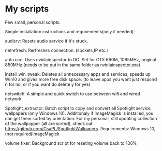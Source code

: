 # My scripts

Few small, personal scripts.

Simple installation instructions and requirements(only if needed):

audisrv:
	Resets audio service if it's stuck.
	
netrefresh:
	Rerfreshes connection. (sockets,IP etc.)
	
auto occ:
	Uses nvidiainspector to OC. Set for GTX 660M, 1085MHz, original 850MHz (needs to be put in the same folder as nvidiainspector.exe)
	
install_win_tweak:
	Deletes all unnecessary apps and services, speeds up Win10 and gives more free disk space. (to leave apps you want just respond n for no, or if you want do delete y for yes)

netswitch:
	A simple and quick switch to use between wifi and wired network
	
Spotlight_extractor:
	Batch script to copy and convert all Spotlight service wallpapers (only Windows 10).
	Additionaly if ImageMagick is installed, you can get them sorted by orientation.
	For my personal, still updating collection of the wallpapper (all are sorted), check out https://github.com/OsaPL/SpotlightWallpapers. Requirements: Windows 10,(not required)ImageMagick

volume fixer:
	Background script for reseting volume back to 100%
